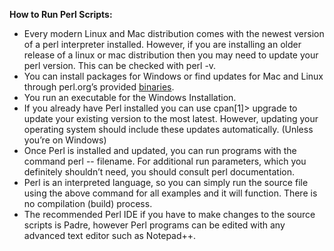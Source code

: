 **How to Run Perl Scripts:**
- Every modern Linux and Mac distribution comes with the newest version of a perl interpreter installed. However, 
  if you are installing an older release of a linux or mac distribution then you may need to update your perl version. 
  This can be checked with perl -v.
- You can install packages for Windows or find updates for Mac and Linux through perl.org’s provided [binaries](https://www.perl.org/get.html). 
- You run an executable for the Windows Installation.
- If you already have Perl installed you can use cpan[1]> upgrade to update your existing version to the most latest. 
  However, updating your operating system should include these updates automatically. (Unless you’re on Windows)
- Once Perl is installed and updated, you can run programs with the command perl -- filename. For additional run parameters, 
  which you definitely shouldn’t need, you should consult perl documentation.
- Perl is an interpreted language, so you can simply run the source file using the above command for all examples and it will 
  function. There is no compilation (build) process.
- The recommended Perl IDE if you have to make changes to the source scripts is Padre, however Perl programs can be edited with 
  any advanced text editor such as Notepad++. 

